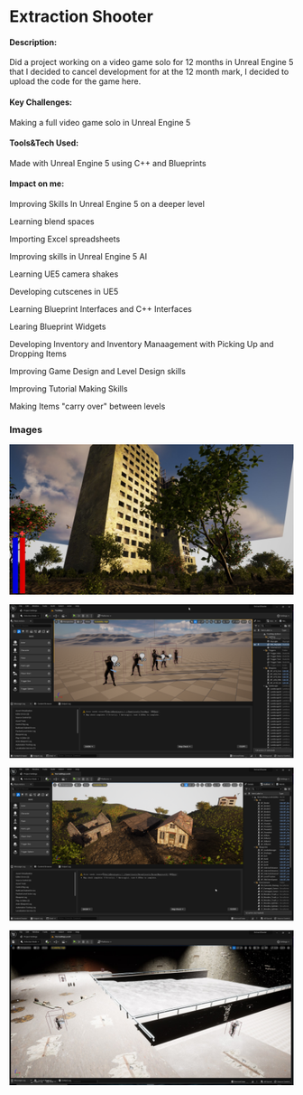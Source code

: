 # Extraction Shooter

#### Description:
Did a project working on a video game solo for 12 months in Unreal Engine 5 that I decided to cancel development for at the 12 month mark, I decided to upload the code for the game here.

#### Key Challenges:
Making a full video game solo in Unreal Engine 5

#### Tools&Tech Used:
Made with Unreal Engine 5 using C++ and Blueprints

#### Impact on me:
Improving Skills In Unreal Engine 5 on a deeper level

Learning blend spaces

Importing Excel spreadsheets

Improving skills in Unreal Engine 5 AI

Learning UE5 camera shakes

Developing cutscenes in UE5

Learning Blueprint Interfaces and C++ Interfaces

Learing Blueprint Widgets

Developing Inventory and Inventory Manaagement with Picking Up and Dropping Items

Improving Game Design and Level Design skills

Improving Tutorial Making Skills

Making Items "carry over" between levels

### Images

![img1](https://raw.githubusercontent.com/MyNamesLex/Cancelled-Projects/main/Unreal%20Engine%205/Extraction%20Shooter/Images/img1.png)

![img2](https://raw.githubusercontent.com/MyNamesLex/Cancelled-Projects/main/Unreal%20Engine%205/Extraction%20Shooter/Images/img2.png)

![img3](https://raw.githubusercontent.com/MyNamesLex/Cancelled-Projects/main/Unreal%20Engine%205/Extraction%20Shooter/Images/img3.png)

![img4](https://raw.githubusercontent.com/MyNamesLex/Cancelled-Projects/main/Unreal%20Engine%205/Extraction%20Shooter/Images/img4.jpg)
